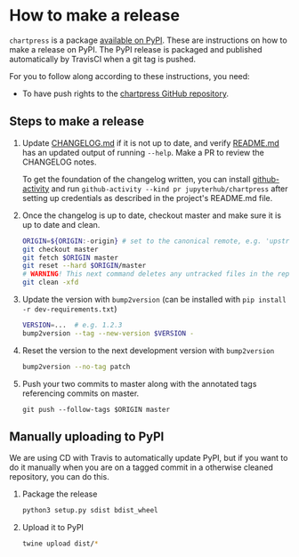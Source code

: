 # How to make a release

`chartpress` is a package [available on
PyPI](https://pypi.org/project/chartpress/). These are instructions on how to
make a release on PyPI. The PyPI release is packaged and published automatically
by TravisCI when a git tag is pushed.

For you to follow along according to these instructions, you need:
- To have push rights to the [chartpress GitHub
  repository](https://github.com/jupyterhub/chartpress).

## Steps to make a release

1. Update [CHANGELOG.md](CHANGELOG.md) if it is not up to date, and verify
   [README.md](README.md) has an updated output of running `--help`. Make a PR
   to review the CHANGELOG notes.

   To get the foundation of the changelog written, you can install
   [github-activity](https://github.com/choldgraf/github-activity) and run
   `github-activity --kind pr jupyterhub/chartpress` after setting up
   credentials as described in the project's README.md file.

1. Once the changelog is up to date, checkout master and make sure it is up to date and clean.

   ```bash
   ORIGIN=${ORIGIN:-origin} # set to the canonical remote, e.g. 'upstream' if 'origin' is not the official repo
   git checkout master
   git fetch $ORIGIN master
   git reset --hard $ORIGIN/master
   # WARNING! This next command deletes any untracked files in the repo
   git clean -xfd
   ```

1. Update the version with `bump2version` (can be installed with `pip install -r dev-requirements.txt`)

   ```bash
   VERSION=...  # e.g. 1.2.3
   bump2version --tag --new-version $VERSION -
   ```

1. Reset the version to the next development version with `bump2version`

   ```bash
   bump2version --no-tag patch
   ```

1. Push your two commits to master along with the annotated tags referencing
   commits on master.

   ```
   git push --follow-tags $ORIGIN master
   ```

## Manually uploading to PyPI

We are using CD with Travis to automatically update PyPI, but if you want to do
it manually when you are on a tagged commit in a otherwise cleaned repository,
you can do this.

1. Package the release

   ```bash
   python3 setup.py sdist bdist_wheel
   ```

1. Upload it to PyPI

   ```bash
   twine upload dist/*
   ```

